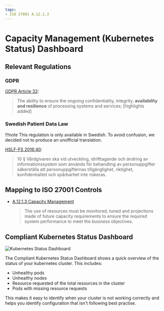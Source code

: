 ```yaml
---
tags:
- ISO 27001 A.12.1.3
---
```

# Capacity Management (Kubernetes Status) Dashboard

## Relevant Regulations

### GDPR

[GDPR Article 32](https://gdpr-info.eu/art-32-gdpr/):

> The ability to ensure the ongoing confidentiality, integrity, **availability and resilience** of processing systems and services; [highlights added]

### Swedish Patient Data Law

!!!note
    This regulation is only available in Swedish. To avoid confusion, we decided not to produce an unofficial translation.

[HSLF-FS 2016:40](https://www.socialstyrelsen.se/globalassets/sharepoint-dokument/artikelkatalog/foreskrifter-och-allmanna-rad/2016-4-44.pdf):

> 10 § Vårdgivaren ska vid utveckling, idrifttagande och ändring av informationssystem som används för behandling av personuppgifter säkerställa att personuppgifternas tillgänglighet, riktighet, konfidentialitet och spårbarhet inte riskeras.

## Mapping to ISO 27001 Controls

* [A.12.1.3 Capacity Management](https://www.isms.online/iso-27001/annex-a-12-operations-security/)

    > The use of resources must be monitored, tuned and projections made of future capacity requirements to ensure the required system performance to meet the business objectives.

## Compliant Kubernetes Status Dashboard

![Kubernetes Status Dashboard](img/kubernetes-status.png)

The Compliant Kubernetes Status Dashboard shows a quick overview of the status of your kubernetes cluster.
This includes:

* Unhealthy pods
* Unhealthy nodes
* Resource requested of the total resources in the cluster
* Pods with missing resource requests

This makes it easy to identify when your cluster is not working correctly and helps you identify configuration that isn't following best practise.
